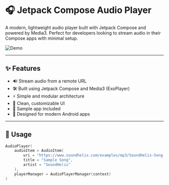 # 🎧 Jetpack Compose Audio Player

A modern, lightweight audio player built with Jetpack Compose and powered by Media3. Perfect for developers looking to stream audio in their Compose apps with minimal setup.

![Demo](demo.gif)

---

## ✨ Features

- 🔊 Stream audio from a remote URL
- 🛠️ Built using Jetpack Compose and Media3 (ExoPlayer)
- ⚡ Simple and modular architecture
- 🎨 Clean, customizable UI
- 🧪 Sample app included
- 💯 Designed for modern Android apps

---

## 🚀 Usage

```kotlin
AudioPlayer(
    audioItem = AudioItem(
        uri = "https://www.soundhelix.com/examples/mp3/SoundHelix-Song-1.mp3",
        title = "Sample Song",
        artist = "SoundHelix"
    ),
    playerManager = AudioPlayerManager(context)
)

